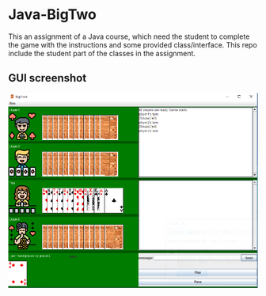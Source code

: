 # Java-BigTwo

This an assignment of a Java course, which need the student to complete the game with the instructions and some provided class/interface. This repo include the student part of the classes in the assignment.

## GUI screenshot
![screenshot](./java.PNG)


